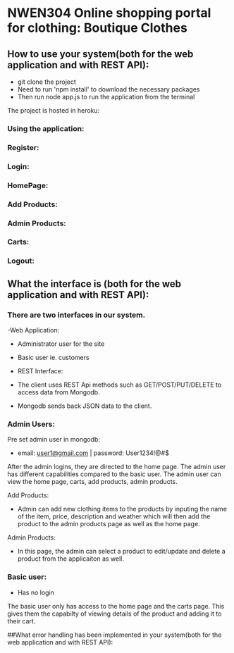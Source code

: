 # NWEN304 Online shopping portal for clothing: Boutique Clothes 


## How to use your system(both for the web application and with REST API):
- git clone the project
- Need to run 'npm install' to download the necessary packages
- Then run node app.js to run the application from the terminal 

The project is hosted in heroku: 

### Using the application: 

### Register:

### Login:

### HomePage:

### Add Products:

### Admin Products: 

### Carts: 

### Logout: 

## What the interface is (both for the web application and with REST API):
### There are two interfaces in our system. 
-Web Application:
 - Administrator user for the site 
 - Basic user ie. customers

- REST Interface: 
 - The client uses REST Api methods such as GET/POST/PUT/DELETE to access data from Mongodb. 
 - Mongodb sends back JSON data to the client. 

### Admin Users: 
Pre set admin user in mongodb: 
- email: user1@gmail.com | password: User1234!@#$

After the admin logins, they are directed to the home page. The admin user has different capabilities compared to the basic user. The admin user can view the home page, carts, add products, admin products. 

Add Products: 
- Admin can add new clothing items to the products by inputing the name of the item, price, description and weather which will then add the product to the admin products page as well as the home page. 

Admin Products: 
 - In this page, the admin can select a product to edit/update and delete a product from the applicaiton as well. 


### Basic user: 
- Has no login

The basic user only has access to the home page and the carts page. This gives them the capabilty of viewing details of the product and adding it to their cart.

##What error handling has been implemented in your system(both for the web
application and with REST API):
